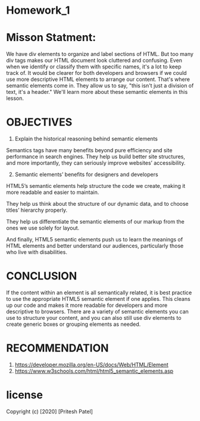 # Homework_1

# Misson Statment:

We have div elements to organize and label sections of HTML. But too many div tags makes our HTML document look cluttered and confusing. Even when we identify or classify them with specific names, it's a lot to keep track of. It would be clearer for both developers and browsers if we could use more descriptive HTML elements to arrange our content. That's where semantic elements come in. They allow us to say, "this isn't just a division of text, it's a header." We'll learn more about these semantic elements in this lesson.

# OBJECTIVES

1) Explain the historical reasoning behind semantic elements

Semantics tags have many benefits beyond pure efficiency and site performance in search engines. They help us build better site structures, and more importantly, they can seriously improve websites’ accessibility.

2) Semantic elements’ benefits for designers and developers

HTML5’s semantic elements help structure the code we create, making it more readable and easier to maintain.

They help us think about the structure of our dynamic data, and to choose titles’ hierarchy properly.

They help us differentiate the semantic elements of our markup from the ones we use solely for layout.

And finally, HTML5 semantic elements push us to learn the meanings of HTML elements and better understand our audiences, particularly those who live with disabilities.

# CONCLUSION

If the content within an element is all semantically related, it is best practice to use the appropriate HTML5 semantic element if one applies. This cleans up our code and makes it more readable for developers and more descriptive to browsers. There are a variety of semantic elements you can use to structure your content, and you can also still use div elements to create generic boxes or grouping elements as needed.

# RECOMMENDATION

1) https://developer.mozilla.org/en-US/docs/Web/HTML/Element
2) https://www.w3schools.com/html/html5_semantic_elements.asp

# license

Copyright (c) [2020] [Pritesh Patel]